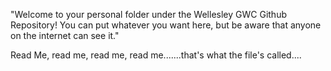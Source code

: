 "Welcome to your personal folder under the Wellesley GWC Github Repository!
You can put whatever you want here, but be aware that anyone on the internet can see it."

Read Me, read me, read me, read me.......that's what the file's called....